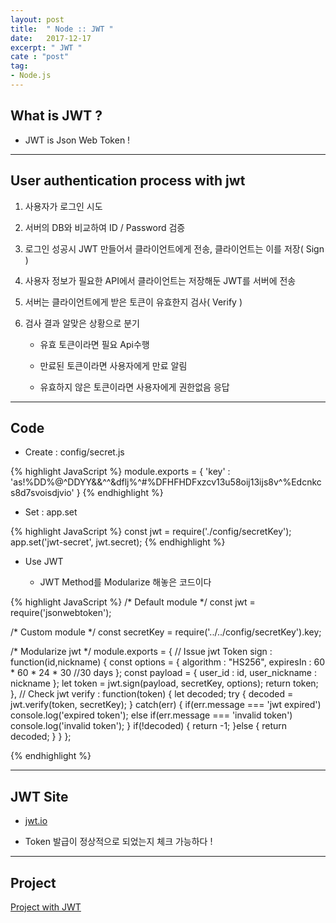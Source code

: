 ```yaml
---
layout: post
title:  " Node :: JWT "
date:   2017-12-17
excerpt: " JWT "
cate : "post"
tag:
- Node.js
---
```



## What is JWT ?

* JWT is Json Web Token ! 

---

## User authentication process with jwt

1. 사용자가 로그인 시도

2. 서버의 DB와 비교하여 ID / Password 검증

3. 로그인 성공시 JWT 만들어서 클라이언트에게 전송, 클라이언트는 이를 저장( Sign )

4. 사용자 정보가 필요한 API에서 클라이언트는 저장해둔 JWT를 서버에 전송

5. 서버는 클라이언트에게 받은 토큰이 유효한지 검사( Verify )

6. 검사 결과 알맞은 상황으로 분기

    - 유효 토큰이라면 필요 Api수행

    - 만료된 토큰이라면 사용자에게 만료 알림

    - 유효하지 않은 토큰이라면 사용자에게 권한없음 응답


---


## Code

* Create : config/secret.js

{% highlight JavaScript %}
module.exports = {
   'key' : 'as!%DD%@^DDYY&&^^&dflj%^#%DFHFHDFxzcv13u58oij13ijs8v^%Edcnkcs8d7svoisdjvio' 
}
{% endhighlight %}


* Set : app.set

{% highlight JavaScript %}
const jwt = require('./config/secretKey');
app.set('jwt-secret', jwt.secret);
{% endhighlight %}


* Use JWT

  * JWT Method를 Modularize 해놓은 코드이다

{% highlight JavaScript %}
/*
 Default module
*/
const jwt = require('jsonwebtoken');

/*
 Custom module
*/
const secretKey = require('../../config/secretKey').key;


/*
 Modularize jwt
*/
module.exports = {
    // Issue jwt Token
    sign : function(id,nickname) {
        const options = {
            algorithm : "HS256",
            expiresIn : 60 * 60 * 24 * 30 //30 days
        };
        const payload = {
            user_id : id,
            user_nickname : nickname
        };
        let token = jwt.sign(payload, secretKey, options);
        return token;
    },
    // Check jwt 
    verify : function(token) {
        let decoded;
        try {
            decoded = jwt.verify(token, secretKey);
        }
        catch(err) {
            if(err.message === 'jwt expired') console.log('expired token');
            else if(err.message === 'invalid token') console.log('invalid token');
        }
        if(!decoded) {
            return -1;
        }else {
            return decoded;
        }
    }
};

{% endhighlight %}


---

## JWT Site

* [jwt.io](https://jwt.io/)

* Token 발급이 정상적으로 되었는지 체크 가능하다 ! 

---

## Project

[Project with JWT](https://github.com/goodGid/NodeSeminar/tree/master/Seminar_8th/8th_Homework)